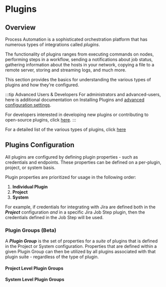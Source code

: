 # Plugins

## Overview

Process Automation is a sophisticated orchestration platform that has numerous types of integrations called _plugins_. 

The functionality of plugins ranges from executing commands on nodes, performing steps in a workflow, sending a notifications about job status, gathering information about the hosts in your network, copying a file to a remote server, storing and streaming logs, and much more.

This section provides the basics for understanding the various types of plugins and how they're configured.

:::tip Advanced Users & Developers
For administrators and advanced-users, here is additional documentation on Installing Plugins and [advanced configuration settings](/administration/configuration/plugins/configuring).

For developers interested in developing new plugins or contributing to open-source plugins, click [here](/developer/).
:::

For a detailed list of the various types of plugins, click [here](/administration/configuration/plugins/plugin-types.html#types-of-plugins)

## Plugins Configuration

All plugins are configured by defining plugin properties - such as credentials and endpoints.  These properties can be defined on a per-plugin, project, or system basis.

Plugin properties are prioritized for usage in the following order:
1. **Individual Plugin**
2. **Project**
3. **System**

For example, if credentials for integrating with Jira are defined both in the _**Project**_ configuration _and_ in a specific Jira Job Step plugin, then the credentials defined in the Job Step will be used.

### Plugin Groups (Beta)

A **_Plugin Group_** is the set of properties for a _suite_ of plugins that is defined in the Project or System configuration. 
Properties that are defined within a given Plugin Group can then be utilized by all plugins associated with that plugin suite - regardless of the type of plugin.

#### Project Level Plugin Groups

#### System Level Plugin Groups